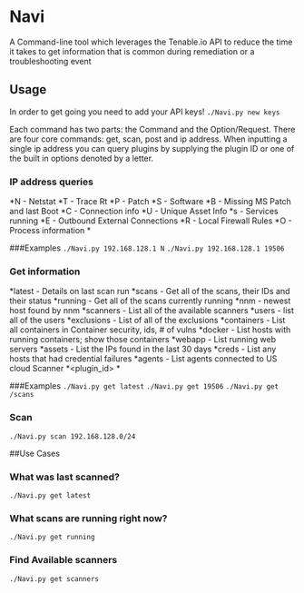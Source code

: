 # Navi
A Command-line tool which leverages the Tenable.io API to reduce the time it takes to get information that is common during remediation or a troubleshooting event

## Usage
In order to get going you need to add your API keys!
`./Navi.py new keys`

Each command has two parts: the Command and the Option/Request. There are four core commands: get, scan, post and ip address. When inputting a single ip address you can query plugins by supplying the plugin ID or one of the built in options denoted by a letter. 

### IP address queries
  *N - Netstat
  *T - Trace Rt
  *P - Patch
  *S - Software
  *B - Missing MS Patch and last Boot
  *C - Connection info
  *U - Unique Asset Info
  *s - Services running
  *E - Outbound External Connections
  *R - Local Firewall Rules
  *O - Process information
  *<plugin id>

###Examples
`./Navi.py 192.168.128.1 N`
`./Navi.py 192.168.128.1 19506`

### Get information
  *latest - Details on last scan run
  *scans  - Get all of the scans, their IDs and their status
  *running  - Get all of the scans currently running
  *nnm - newest host found by nnm
  *scanners - List all of the available scanners
  *users - list all of the users
  *exclusions - List of all of the exclusions
  *containers - List all containers in Container security, ids, # of vulns
  *docker - List hosts with running containers; show those containers
  *webapp - List running web servers
  *assets - List the IPs found in the last 30 days
  *creds  - List any hosts that had credential failures
  *agents - List agents connected to US cloud Scanner
  *<plugin_id> 
  *<api-endpoint>

###Examples
`./Navi.py get latest`
`./Navi.py get 19506`
`./Navi.py get /scans`

### Scan <ip address or subnet>
`./Navi.py scan 192.168.128.0/24`

##Use Cases
### What was last scanned?
`./Navi.py get latest`

### What scans are running right now?
`./Navi.py get running`

### Find Available scanners
`./Navi.py get scanners`
